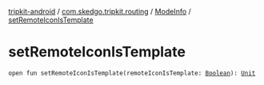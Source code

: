 [tripkit-android](../../index.md) / [com.skedgo.tripkit.routing](../index.md) / [ModeInfo](index.md) / [setRemoteIconIsTemplate](./set-remote-icon-is-template.md)

# setRemoteIconIsTemplate

`open fun setRemoteIconIsTemplate(remoteIconIsTemplate: `[`Boolean`](https://kotlinlang.org/api/latest/jvm/stdlib/kotlin/-boolean/index.html)`): `[`Unit`](https://kotlinlang.org/api/latest/jvm/stdlib/kotlin/-unit/index.html)